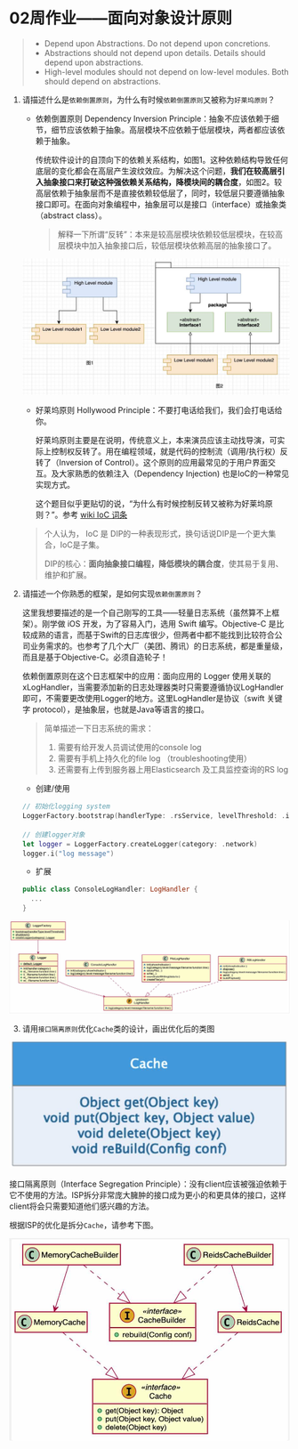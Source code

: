 # 02周作业——面向对象设计原则

>- Depend upon Abstractions. Do not depend upon concretions.
>- Abstractions should not depend upon details. Details should depend upon abstractions.
>- High-level modules should not depend on low-level modules. Both should depend on abstractions.

1. 请描述什么是`依赖倒置原则`，为什么有时候`依赖倒置原则`又被称为`好莱坞原则`？

   - 依赖倒置原则 Dependency Inversion Principle：抽象不应该依赖于细节，细节应该依赖于抽象。高层模块不应依赖于低层模块，两者都应该依赖于抽象。

     传统软件设计的自顶向下的依赖关系结构，如图1。这种依赖结构导致任何底层的变化都会在高层产生波纹效应。为解决这个问题，**我们在较高层引入抽象接口来打破这种强依赖关系结构，降模块间的耦合度**，如图2。较高层依赖于抽象层而不是直接依赖较低层了，同时，较低层只要遵循抽象接口即可。在面向对象编程中，抽象层可以是接口（interface）或抽象类（abstract class）。

     > 解释一下所谓“反转”：本来是较高层模块依赖较低层模块，在较高层模块中加入抽象接口后，较低层模块依赖高层的抽象接口了。

   ![DIP](./res/dip.jpg)

   - 好莱坞原则 Hollywood Principle：不要打电话给我们，我们会打电话给你。

     好莱坞原则主要是在说明，传统意义上，本来演员应该主动找导演，可实际上控制权反转了。用在编程领域，就是代码的控制流（调用/执行权）反转了（Inversion of Control）。这个原则的应用最常见的于用户界面交互。及大家熟悉的依赖注入（Dependency Injection) 也是IoC的一种常见实现方式。

     这个题目似乎更贴切的说，“为什么有时候控制反转又被称为好莱坞原则？”。参考 [wiki IoC 词条](https://en.wikipedia.org/wiki/Inversion_of_control)

   > 个人认为， IoC 是 DIP的一种表现形式，换句话说DIP是一个更大集合，IoC是子集。
   >
   > DIP的核心：**面向抽象接口编程，降低模块的耦合度**，使其易于复用、维护和扩展。

2. 请描述一个你熟悉的框架，是如何实现`依赖倒置原则`？

   这里我想要描述的是一个自己刚写的工具——轻量日志系统（虽然算不上框架）。刚学做 iOS 开发，为了容易入门，选用 Swift 编写。Objective-C 是比较成熟的语言，而基于Swift的日志库很少，但两者中都不能找到比较符合公司业务需求的。也参考了几个大厂（美团、腾讯）的日志系统，都是重量级，而且是基于Objective-C。必须自造轮子！

   依赖倒置原则在这个日志框架中的应用：面向应用的 Logger 使用关联的 xLogHandler，当需要添加新的日志处理器类时只需要遵循协议LogHandler即可，不需要更改使用Logger的地方。这里LogHandler是协议（swift 关键字 protocol），是抽象层，也就是Java等语言的接口。

   > 简单描述一下日志系统的需求：
   > 1. 需要有给开发人员调试使用的console log
   > 2. 需要有手机上持久化的file log （troubleshooting使用）
   > 3. 还需要有上传到服务器上用Elasticsearch 及工具监控查询的RS log
   
   - 创建/使用
   
   ```swift
   // 初始化logging system
   LoggerFactory.bootstrap(handlerType: .rsService, levelThreshold: .info)
   
   // 创建logger对象
   let logger = LoggerFactory.createLogger(category: .network)
   logger.i("log message")
   ```
   
   - 扩展
   
   ```swift
   public class ConsoleLogHandler: LogHandler {
     ...
   }
   ```

![DIP](./res/logging.jpg)

3. 请用`接口隔离原则`优化`Cache`类的设计，画出优化后的类图

![caching](./res/cache.jpg)

接口隔离原则（Interface Segregation Principle）：没有client应该被强迫依赖于它不使用的方法。ISP拆分非常庞大臃肿的接口成为更小的和更具体的接口，这样client将会只需要知道他们感兴趣的方法。

根据ISP的优化是拆分`Cache`，请参考下图。

![caching2](./res/cache2.jpg)